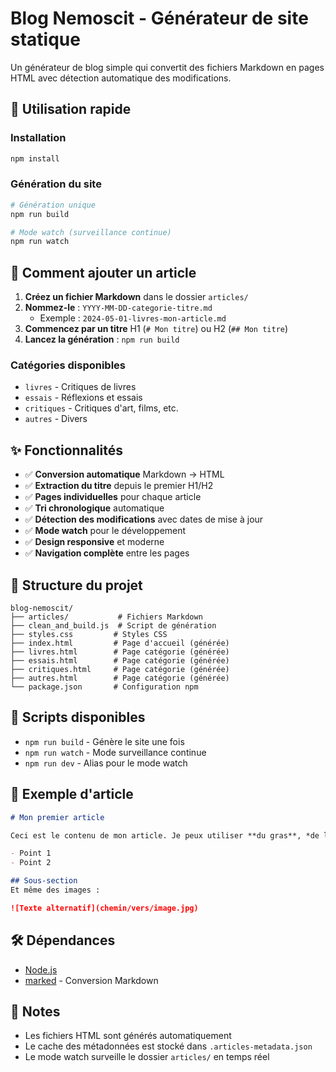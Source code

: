 # Blog Nemoscit - Générateur de site statique

Un générateur de blog simple qui convertit des fichiers Markdown en pages HTML avec détection automatique des modifications.

## 🚀 Utilisation rapide

### Installation
```bash
npm install
```

### Génération du site
```bash
# Génération unique
npm run build

# Mode watch (surveillance continue)
npm run watch
```

## 📝 Comment ajouter un article

1. **Créez un fichier Markdown** dans le dossier `articles/`
2. **Nommez-le** : `YYYY-MM-DD-categorie-titre.md`
   - Exemple : `2024-05-01-livres-mon-article.md`
3. **Commencez par un titre** H1 (`# Mon titre`) ou H2 (`## Mon titre`)
4. **Lancez la génération** : `npm run build`

### Catégories disponibles
- `livres` - Critiques de livres
- `essais` - Réflexions et essais
- `critiques` - Critiques d'art, films, etc.
- `autres` - Divers

## ✨ Fonctionnalités

- ✅ **Conversion automatique** Markdown → HTML
- ✅ **Extraction du titre** depuis le premier H1/H2
- ✅ **Pages individuelles** pour chaque article
- ✅ **Tri chronologique** automatique
- ✅ **Détection des modifications** avec dates de mise à jour
- ✅ **Mode watch** pour le développement
- ✅ **Design responsive** et moderne
- ✅ **Navigation complète** entre les pages

## 📁 Structure du projet

```
blog-nemoscit/
├── articles/           # Fichiers Markdown
├── clean_and_build.js  # Script de génération
├── styles.css         # Styles CSS
├── index.html         # Page d'accueil (générée)
├── livres.html        # Page catégorie (générée)
├── essais.html        # Page catégorie (générée)
├── critiques.html     # Page catégorie (générée)
├── autres.html        # Page catégorie (générée)
└── package.json       # Configuration npm
```

## 🔧 Scripts disponibles

- `npm run build` - Génère le site une fois
- `npm run watch` - Mode surveillance continue
- `npm run dev` - Alias pour le mode watch

## 📖 Exemple d'article

```markdown
# Mon premier article

Ceci est le contenu de mon article. Je peux utiliser **du gras**, *de l'italique*, des listes :

- Point 1
- Point 2

## Sous-section
Et même des images :

![Texte alternatif](chemin/vers/image.jpg)
```

## 🛠️ Dépendances

- [Node.js](https://nodejs.org/)
- [marked](https://www.npmjs.com/package/marked) - Conversion Markdown

## 📝 Notes

- Les fichiers HTML sont générés automatiquement
- Le cache des métadonnées est stocké dans `.articles-metadata.json`
- Le mode watch surveille le dossier `articles/` en temps réel 